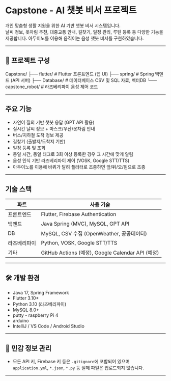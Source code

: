 # Capstone - AI 챗봇 비서 프로젝트

개인 맞춤형 생활 지원을 위한 AI 기반 챗봇 비서 시스템입니다.  
날씨 정보, 옷차림 추천, 대중교통 안내, 길찾기, 일정 관리, 루틴 등록 등 다양한 기능을 제공합니다.
아두이노를 이용해 움직이는 음성 챗봇 비서를 구현하였습니다.

---

## 📁 프로젝트 구성
Capstone/
├── flutter/ # Flutter 프론트엔드 (앱 UI)
├── spring/ # Spring 백엔드 (API 서버)
├── Database/ # 데이터베이스 CSV 및 SQL 자료, 벡터DB
└── capstone_robot/ # 라즈베리파이 음성 제어 코드

---

##  주요 기능

-  자연어 질의 기반 챗봇 응답 (GPT API 활용)
-  실시간 날씨 정보 + 마스크/우산/옷차림 안내
-  버스/지하철 도착 정보 제공
-  길찾기 (출발지/도착지 기반)
-  일정 등록 및 조회
-  동일 시간, 동일 태그로 3회 이상 등록한 경우 그 시간에 맞게 알림
-  음성 인식 기반 라즈베리파이 제어 (VOSK, Google STT/TTS)
-  아두이노를 이용해 바퀴가 달려 플러터로 조종하면 앞/뒤/오/왼으로 조종

---

##  기술 스택

| 파트         | 사용 기술 |
|--------------|-----------|
| 프론트엔드   | Flutter, Firebase Authentication |
| 백엔드       | Java Spring (MVC), MySQL, GPT API |
| DB           | MySQL, CSV 수집 (OpenWeather, 공공데이터) |
| 라즈베리파이 | Python, VOSK, Google STT/TTS |
| 기타         | GitHub Actions (예정), Google Calendar API (예정) |

---

## 🛠️ 개발 환경

- Java 17, Spring Framework
- Flutter 3.10+
- Python 3.10 (라즈베리파이)
- MySQL 8.0+
- putty - raspberry Pi 4
- arduino
- IntelliJ / VS Code / Android Studio

---

## 🔐 민감 정보 관리

- 모든 API 키, Firebase 키 등은 `.gitignore`에 포함되어 있으며  
  `application.yml`, `*.json`, `*.py` 등 실제 파일은 업로드되지 않습니다.

---
